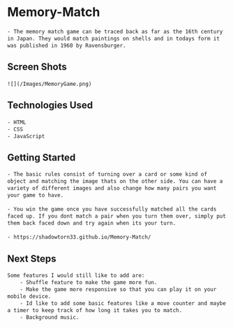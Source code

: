 # **Memory-Match**
    - The memory match game can be traced back as far as the 16th century in Japan. They would match paintings on shells and in todays form it was published in 1960 by Ravensburger. 

## Screen Shots

    ![](/Images/MemoryGame.png)

## Technologies Used
    - HTML
    - CSS
    - JavaScript

## Getting Started

    - The basic rules consist of turning over a card or some kind of object and matching the image thats on the other side. You can have a variety of different images and also change how many pairs you want your game to have.

    - You win the game once you have successfully matched all the cards faced up. If you dont match a pair when you turn them over, simply put them back faced down and try again when its your turn. 

    - https://shadowtorn33.github.io/Memory-Match/

## Next Steps
    Some features I would still like to add are:
        - Shuffle feature to make the game more fun.
        - Make the game more responsive so that you can play it on your mobile device.
        - Id like to add some basic features like a move counter and maybe a timer to keep track of how long it takes you to match.
        - Background music.
